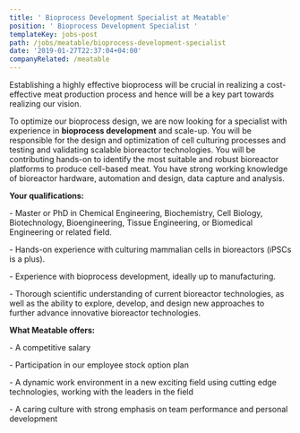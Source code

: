 ```yaml
---
title: ' Bioprocess Development Specialist at Meatable'
position: ' Bioprocess Development Specialist '
templateKey: jobs-post
path: /jobs/meatable/bioprocess-development-specialist
date: '2019-01-27T22:37:04+04:00'
companyRelated: /meatable
---
```

Establishing a highly effective bioprocess will be crucial in realizing a cost-effective meat production process and hence will be a key part towards realizing our vision.

To optimize our bioprocess design, we are now looking for a specialist with experience in **bioprocess development** and scale-up. You will be responsible for the design and optimization of cell culturing processes and testing and validating scalable bioreactor technologies. You will be contributing hands-on to identify the most suitable and robust bioreactor platforms to produce cell-based meat. You have strong working knowledge of bioreactor hardware, automation and design, data capture and analysis.

**Your qualifications:**

\- Master or PhD in Chemical Engineering, Biochemistry, Cell Biology, Biotechnology, Bioengineering, Tissue Engineering, or Biomedical Engineering or related field.

\- Hands-on experience with culturing mammalian cells in bioreactors (iPSCs is a plus).

\- Experience with bioprocess development, ideally up to manufacturing. 

\- Thorough scientific understanding of current bioreactor technologies, as well as the ability to explore, develop, and design new approaches to further advance innovative bioreactor technologies.



**What Meatable offers:**

\- A competitive salary

\- Participation in our employee stock option plan

\- A dynamic work environment in a new exciting field using cutting edge technologies, working with the leaders in the field

\- A caring culture with strong emphasis on team performance and personal development
